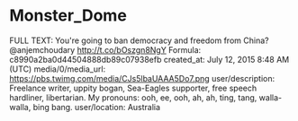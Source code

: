 # Monster_Dome

FULL TEXT: You're going to ban democracy and freedom from China? @anjemchoudary http://t.co/bOszgn8NgY
Formula: c8990a2ba0d44504888db89c07938efb
created_at: July 12, 2015 8:48 AM (UTC)
media/0/media_url: https://pbs.twimg.com/media/CJs5lbaUAAA5Do7.png
user/description: Freelance writer, uppity bogan, Sea-Eagles supporter, free speech hardliner, libertarian. My pronouns: ooh, ee, ooh, ah, ah, ting, tang, walla-walla, bing bang.
user/location: Australia